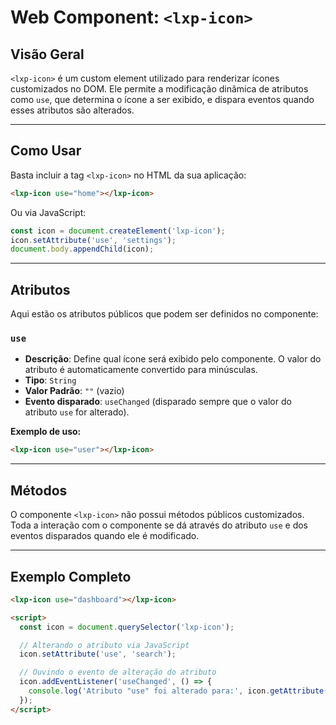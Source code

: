 # Web Component: `<lxp-icon>`

## Visão Geral
`<lxp-icon>` é um custom element utilizado para renderizar ícones customizados no DOM. Ele permite a modificação dinâmica de atributos como `use`, que determina o ícone a ser exibido, e dispara eventos quando esses atributos são alterados.

---

## Como Usar

Basta incluir a tag `<lxp-icon>` no HTML da sua aplicação:

```html
<lxp-icon use="home"></lxp-icon>
```

Ou via JavaScript:

```javascript
const icon = document.createElement('lxp-icon');
icon.setAttribute('use', 'settings');
document.body.appendChild(icon);
```

---

## Atributos

Aqui estão os atributos públicos que podem ser definidos no componente:

### `use`
- **Descrição**: Define qual ícone será exibido pelo componente. O valor do atributo é automaticamente convertido para minúsculas.  
- **Tipo**: `String`  
- **Valor Padrão**: `""` (vazio)  
- **Evento disparado**: `useChanged` (disparado sempre que o valor do atributo `use` for alterado).  

**Exemplo de uso:**

```html
<lxp-icon use="user"></lxp-icon>
```

---

## Métodos

O componente `<lxp-icon>` não possui métodos públicos customizados. Toda a interação com o componente se dá através do atributo `use` e dos eventos disparados quando ele é modificado.

---

## Exemplo Completo

```html
<lxp-icon use="dashboard"></lxp-icon>

<script>
  const icon = document.querySelector('lxp-icon');

  // Alterando o atributo via JavaScript
  icon.setAttribute('use', 'search');

  // Ouvindo o evento de alteração do atributo
  icon.addEventListener('useChanged', () => {
    console.log('Atributo "use" foi alterado para:', icon.getAttribute('use'));
  });
</script>
```
